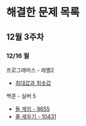 # 해결한 문제 목록

## 12월 3주차

### 12/16 월

프로그래머스 - 레벨2
- [최대값과 최솟값](https://school.programmers.co.kr/learn/courses/30/lessons/12939)

백준 - 실버 5
- [돌 게임 - 9655](https://www.acmicpc.net/problem/9655)
- [줄 세우기 - 10431](https://www.acmicpc.net/problem/10431)
